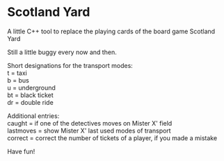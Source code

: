 # Scotland Yard
A little C++ tool to replace the playing cards of the board game Scotland Yard

Still a little buggy every now and then.

Short designations for the transport modes:  
t = taxi  
b = bus  
u = underground  
bt = black ticket  
dr = double ride  

Additional entries:  
caught = if one of the detectives moves on Mister X' field  
lastmoves = show Mister X' last used modes of transport  
correct = correct the number of tickets of a player, if you made a mistake  

Have fun! 
